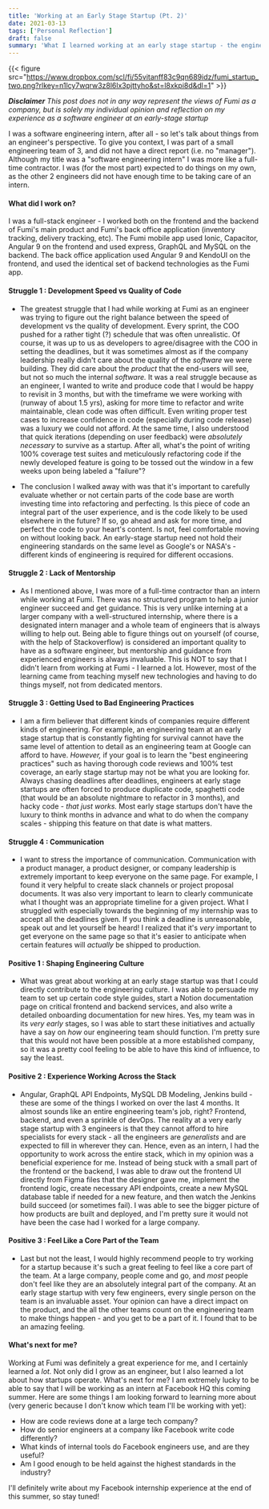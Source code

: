 ```yaml
---
title: 'Working at an Early Stage Startup (Pt. 2)'
date: 2021-03-13
tags: ['Personal Reflection']
draft: false
summary: 'What I learned working at an early stage startup - the engineering side'
---
```


{{< figure src="https://www.dropbox.com/scl/fi/55vitanff83c9qn689idz/fumi_startup_two.png?rlkey=n1lcy7wqrw3z8l6lx3pjttyho&st=l8xkpi8d&dl=1" >}}

***Disclaimer***  *This post does not in any way represent the views of Fumi as a company, but is solely my individual opinion and reflection on my experience as a software engineer at an early-stage startup*

I was a software engineering intern, after all - so let's talk about things from an engineer's perspective. To give you context, I was part of a small engineering team of 3, and did not have a direct report (i.e. no "manager"). Although my title was a "software engineering intern" I was more like a full-time contractor. I was (for the most part) expected to do things on my own, as the other 2 engineers did not have enough time to be taking care of an intern. 

#### What did I work on?
I was a full-stack engineer - I worked both on the frontend and the backend of Fumi's main product and Fumi's back office application (inventory tracking, delivery tracking, etc). The Fumi mobile app used Ionic, Capacitor, Angular 9 on the frontend and used express, GraphQL and MySQL on the backend. The back office application used Angular 9 and KendoUI on the frontend, and used the identical set of backend technologies as the Fumi app.

#### Struggle 1 : Development Speed vs Quality of Code
- The greatest struggle that I had while working at Fumi as an engineer was trying to figure out the right balance between the speed of development vs the quality of development. Every sprint, the COO pushed for a rather tight (?) schedule that was often unrealistic. Of course, it was up to us as developers to agree/disagree with the COO in setting the deadlines, but it was sometimes almost as if the company leadership really didn't care about the quality of the *software* we were building. They did care about the *product* that the end-users will see, but not so much the internal *software.* It was a real struggle because as an engineer, I wanted to write and produce code that I would be happy to revisit in 3 months, but with the timeframe we were working with (runway of about 1.5 yrs), asking for more time to refactor and write maintainable, clean code was often difficult. Even writing proper test cases to increase confidence in code (especially during code release) was a luxury we could not afford. At the same time, I also understood that quick iterations (depending on user feedback) were *absolutely necessary* to survive as a startup. After all, what's the point of writing 100% coverage test suites and meticulously refactoring code if the newly developed feature is going to be tossed out the window in a few weeks upon being labeled a "failure"?

- The conclusion I walked away with was that it's important to carefully evaluate whether or not certain parts of the code base are worth investing time into refactoring and perfecting. Is this piece of code an integral part of the user experience, and is the code likely to be used elsewhere in the future? If so, go ahead and ask for more time, and perfect the code to your heart's content. Is not, feel comfortable moving on without looking back. An early-stage startup need not hold their engineering standards on the same level as Google's or NASA's - different kinds of engineering is required for different occasions.

#### Struggle 2 : Lack of Mentorship
- As I mentioned above, I was more of a full-time contractor than an intern while working at Fumi. There was no structured program to help a junior engineer succeed and get guidance. This is very unlike interning at a larger company with a well-structured internship, where there is a designated intern manager and a whole team of engineers that is always willing to help out. Being able to figure things out on yourself (of course, with the help of Stackoverflow) is considered an important quality to have as a software engineer, but mentorship and guidance from experienced engineers is always invaluable. This is NOT to say that I didn't learn from working at Fumi - I learned a lot. However, most of the learning came from teaching myself new technologies and having to do things myself, not from dedicated mentors.

#### Struggle 3 : Getting Used to Bad Engineering Practices
- I am a firm believer that different kinds of companies require different kinds of engineering. For example, an engineering team at an early stage startup that is constantly fighting for survival cannot have the same level of attention to detail as an engineering team at Google can afford to have. *However,* if your goal is to learn the "best engineering practices" such as having thorough code reviews and 100% test coverage, an early stage startup may not be what you are looking for. Always chasing deadlines after deadlines, engineers at early stage startups are often forced to produce duplicate code, spaghetti code (that would be an absolute nightmare to refactor in 3 months), and hacky code - *that just works.* Most early stage startups don't have the luxury to think months in advance and what to do when the company scales - shipping this feature on that date is what matters.

#### Struggle 4 : Communication
- I want to stress the importance of communication. Communication with a product manager, a product designer, or company leadership is extremely important to keep everyone on the same page. For example, I found it very helpful to create slack channels or project proposal documents. It was also very important to learn to clearly communicate what I thought was an appropriate timeline for a given project. What I struggled with especially towards the beginning of my internship was to accept all the deadlines given. If you think a deadline is unreasonable, speak out and let yourself be heard! I realized that it's *very* important to get everyone on the same page so that it's easier to anticipate when certain features will *actually* be shipped to production.

#### Positive 1 : Shaping Engineering Culture
- What was great about working at an early stage startup was that I could directly contribute to the engineering culture. I was able to persuade my team to set up certain code style guides, start a Notion documentation page on critical frontend and backend services, and also write a detailed onboarding documentation for new hires. Yes, my team was in its *very early* stages, so I was able to start these initiatives and actually have a say on *how* our engineering team should function. I'm pretty sure that this would not have been possible at a more established company, so it was a pretty cool feeling to be able to have this kind of influence, to say the least.

#### Positive 2 : Experience Working Across the Stack
- Angular, GraphQL API Endpoints, MySQL DB Modeling, Jenkins build - these are some of the things I worked on over the last 4 months. It almost sounds like an entire engineering team's job, right? Frontend, backend, and even a sprinkle of devOps. The reality at a very early stage startup with 3 engineers is that they cannot afford to hire specialists for every stack - all the engineers are *generalists* and are expected to fill in wherever they can. Hence, even as an intern, I had the opportunity to work across the entire stack, which in my opinion was a beneficial experience for me. Instead of being stuck with a small part of the frontend or the backend, I was able to draw out the frontend UI directly from Figma files that the designer gave me, implement the frontend logic, create necessary API endpoints, create a new MySQL database table if needed for a new feature, and then watch the Jenkins build succeed (or sometimes fail). I was able to see the bigger picture of how products are built and deployed, and I'm pretty sure it would not have been the case had I worked for a large company.

#### Positive 3 : Feel Like a Core Part of the Team
- Last but not the least, I would highly recommend people to try working for a startup because it's such a great feeling to feel like a core part of the team. At a large company, people come and go, and *most* people don't feel like they are an absolutely integral part of the company. At an early stage startup with very few engineers, every single person on the team is an invaluable asset. Your opinion can have a direct impact on the product, and  the all the other teams count on the engineering team to make things happen - and you get to be a part of it. I found that to be an amazing feeling.

#### What's next for me?
Working at Fumi was definitely a great experience for me, and I certainly learned a *lot.* Not only did I grow as an engineer, but I also learned a lot about how startups operate. What's next for me? I am extremely lucky to be able to say that I will be working as an intern at Facebook HQ this coming summer. Here are some things I am looking forward to learning more about (very generic because I don't know which team I'll be working with yet): 

- How are code reviews done at a large tech company?
- How do senior engineers at a company like Facebook write code differently?
- What kinds of internal tools do Facebook engineers use, and are they useful?
- Am I good enough to be held against the highest standards in the industry?

I'll definitely write about my Facebook internship experience at the end of this summer, so stay tuned!
